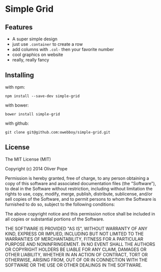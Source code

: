 # Simple Grid

## Features

- A super simple design
- just use `.container` to create a row
- add columns with `.col-` then your favorite number
- cool graphics on website
- really, really fancy

## Installing

with npm:

`npm install --save-dev simple-grid` 

with bower:

`bower install simple-grid`

with github:

`git clone git@github.com:owebboy/simple-grid.git`

## License

The MIT License (MIT)

Copyright (c) 2014 Oliver Pope

Permission is hereby granted, free of charge, to any person obtaining a copy
of this software and associated documentation files (the "Software"), to deal
in the Software without restriction, including without limitation the rights
to use, copy, modify, merge, publish, distribute, sublicense, and/or sell
copies of the Software, and to permit persons to whom the Software is
furnished to do so, subject to the following conditions:

The above copyright notice and this permission notice shall be included in
all copies or substantial portions of the Software.

THE SOFTWARE IS PROVIDED "AS IS", WITHOUT WARRANTY OF ANY KIND, EXPRESS OR
IMPLIED, INCLUDING BUT NOT LIMITED TO THE WARRANTIES OF MERCHANTABILITY,
FITNESS FOR A PARTICULAR PURPOSE AND NONINFRINGEMENT. IN NO EVENT SHALL THE
AUTHORS OR COPYRIGHT HOLDERS BE LIABLE FOR ANY CLAIM, DAMAGES OR OTHER
LIABILITY, WHETHER IN AN ACTION OF CONTRACT, TORT OR OTHERWISE, ARISING FROM,
OUT OF OR IN CONNECTION WITH THE SOFTWARE OR THE USE OR OTHER DEALINGS IN
THE SOFTWARE.